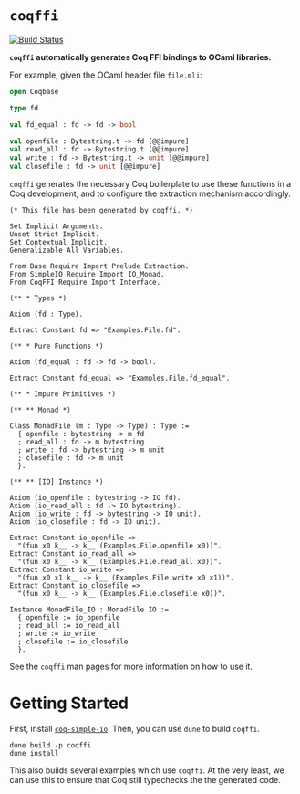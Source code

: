 # `coqffi`

[![Build Status](https://travis-ci.org/lthms/coqffi.svg?branch=main)](https://travis-ci.org/lthms/coqffi)

**`coqffi` automatically generates Coq FFI bindings to OCaml
libraries.**

For example, given the OCaml header file `file.mli`:

```ocaml
open Coqbase

type fd

val fd_equal : fd -> fd -> bool

val openfile : Bytestring.t -> fd [@@impure]
val read_all : fd -> Bytestring.t [@@impure]
val write : fd -> Bytestring.t -> unit [@@impure]
val closefile : fd -> unit [@@impure]
```

`coqffi` generates the necessary Coq boilerplate to use these
functions in a Coq development, and to configure the extraction
mechanism accordingly.

```coq
(* This file has been generated by coqffi. *)

Set Implicit Arguments.
Unset Strict Implicit.
Set Contextual Implicit.
Generalizable All Variables.

From Base Require Import Prelude Extraction.
From SimpleIO Require Import IO_Monad.
From CoqFFI Require Import Interface.

(** * Types *)

Axiom (fd : Type).

Extract Constant fd => "Examples.File.fd".

(** * Pure Functions *)

Axiom (fd_equal : fd -> fd -> bool).

Extract Constant fd_equal => "Examples.File.fd_equal".

(** * Impure Primitives *)

(** ** Monad *)

Class MonadFile (m : Type -> Type) : Type :=
  { openfile : bytestring -> m fd
  ; read_all : fd -> m bytestring
  ; write : fd -> bytestring -> m unit
  ; closefile : fd -> m unit
  }.

(** ** [IO] Instance *)

Axiom (io_openfile : bytestring -> IO fd).
Axiom (io_read_all : fd -> IO bytestring).
Axiom (io_write : fd -> bytestring -> IO unit).
Axiom (io_closefile : fd -> IO unit).

Extract Constant io_openfile =>
  "(fun x0 k__ -> k__ (Examples.File.openfile x0))".
Extract Constant io_read_all =>
  "(fun x0 k__ -> k__ (Examples.File.read_all x0))".
Extract Constant io_write =>
  "(fun x0 x1 k__ -> k__ (Examples.File.write x0 x1))".
Extract Constant io_closefile =>
  "(fun x0 k__ -> k__ (Examples.File.closefile x0))".

Instance MonadFile_IO : MonadFile IO :=
  { openfile := io_openfile
  ; read_all := io_read_all
  ; write := io_write
  ; closefile := io_closefile
  }.
```

See the `coqffi` man pages for more information on how to use it.

# Getting Started

First, install
[`coq-simple-io`](https://github.com/Lysxia/coq-simple-io).  Then, you
can use `dune` to build `coqffi`.

```
dune build -p coqffi
dune install
```

This also builds several examples which use `coqffi`. At the very
least, we can use this to ensure that Coq still typechecks the the
generated code.
